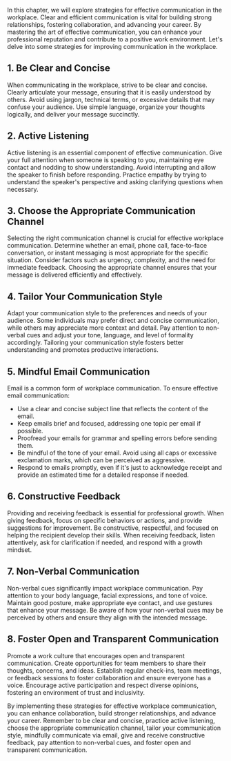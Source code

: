 
In this chapter, we will explore strategies for effective communication in the workplace. Clear and efficient communication is vital for building strong relationships, fostering collaboration, and advancing your career. By mastering the art of effective communication, you can enhance your professional reputation and contribute to a positive work environment. Let's delve into some strategies for improving communication in the workplace.

**1. Be Clear and Concise**
---------------------------

When communicating in the workplace, strive to be clear and concise. Clearly articulate your message, ensuring that it is easily understood by others. Avoid using jargon, technical terms, or excessive details that may confuse your audience. Use simple language, organize your thoughts logically, and deliver your message succinctly.

**2. Active Listening**
-----------------------

Active listening is an essential component of effective communication. Give your full attention when someone is speaking to you, maintaining eye contact and nodding to show understanding. Avoid interrupting and allow the speaker to finish before responding. Practice empathy by trying to understand the speaker's perspective and asking clarifying questions when necessary.

**3. Choose the Appropriate Communication Channel**
---------------------------------------------------

Selecting the right communication channel is crucial for effective workplace communication. Determine whether an email, phone call, face-to-face conversation, or instant messaging is most appropriate for the specific situation. Consider factors such as urgency, complexity, and the need for immediate feedback. Choosing the appropriate channel ensures that your message is delivered efficiently and effectively.

**4. Tailor Your Communication Style**
--------------------------------------

Adapt your communication style to the preferences and needs of your audience. Some individuals may prefer direct and concise communication, while others may appreciate more context and detail. Pay attention to non-verbal cues and adjust your tone, language, and level of formality accordingly. Tailoring your communication style fosters better understanding and promotes productive interactions.

**5. Mindful Email Communication**
----------------------------------

Email is a common form of workplace communication. To ensure effective email communication:

* Use a clear and concise subject line that reflects the content of the email.
* Keep emails brief and focused, addressing one topic per email if possible.
* Proofread your emails for grammar and spelling errors before sending them.
* Be mindful of the tone of your email. Avoid using all caps or excessive exclamation marks, which can be perceived as aggressive.
* Respond to emails promptly, even if it's just to acknowledge receipt and provide an estimated time for a detailed response if needed.

**6. Constructive Feedback**
----------------------------

Providing and receiving feedback is essential for professional growth. When giving feedback, focus on specific behaviors or actions, and provide suggestions for improvement. Be constructive, respectful, and focused on helping the recipient develop their skills. When receiving feedback, listen attentively, ask for clarification if needed, and respond with a growth mindset.

**7. Non-Verbal Communication**
-------------------------------

Non-verbal cues significantly impact workplace communication. Pay attention to your body language, facial expressions, and tone of voice. Maintain good posture, make appropriate eye contact, and use gestures that enhance your message. Be aware of how your non-verbal cues may be perceived by others and ensure they align with the intended message.

**8. Foster Open and Transparent Communication**
------------------------------------------------

Promote a work culture that encourages open and transparent communication. Create opportunities for team members to share their thoughts, concerns, and ideas. Establish regular check-ins, team meetings, or feedback sessions to foster collaboration and ensure everyone has a voice. Encourage active participation and respect diverse opinions, fostering an environment of trust and inclusivity.

By implementing these strategies for effective workplace communication, you can enhance collaboration, build stronger relationships, and advance your career. Remember to be clear and concise, practice active listening, choose the appropriate communication channel, tailor your communication style, mindfully communicate via email, give and receive constructive feedback, pay attention to non-verbal cues, and foster open and transparent communication.
